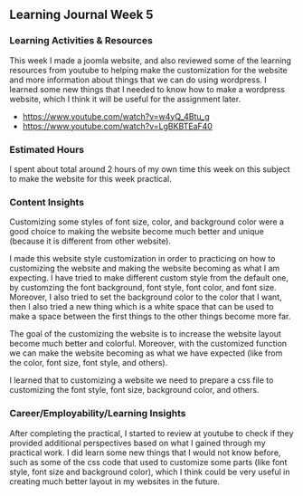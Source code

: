 ## Learning Journal Week 5

### Learning Activities & Resources
This week I made a joomla website, and also reviewed some of the learning resources from youtube to helping make the customization for the website and more information
about things that we can do using wordpress.
I learned some new things that I needed to know how to make a wordpress website, which I think it will be useful for the assignment later.
- https://www.youtube.com/watch?v=w4yQ_4Btu_g
- https://www.youtube.com/watch?v=LgBKBTEaF40

### Estimated Hours
I spent about total around 2 hours of my own time this week on this subject to make the website for this week practical.

### Content Insights
Customizing some styles of font size, color, and background color were a good choice to making the website become much better and
unique (because it is different from other website).

I made this website style customization in order to practicing on how to customizing the website and making the website becoming as what I am expecting.
I have tried to make different custom style from the default one, by customzing the font background, font style, font color, and font size. 
Moreover, I also tried to set the background color to the color that I want, then I also tried a new thing which is a white space that can be used
to make a space between the first things to the other things become more far.

The goal of the customizing the website is to increase the website layout become much better and colorful. Moreover, with the customized function
we can make the website becoming as what we have expected (like from the color, font size, font style, and others).

I learned that to customizing a website we need to prepare a css file to customizing the font style, font size, background color, and others.

### Career/Employability/Learning Insights
After completing the practical, I started to review at youtube to check if they provided additional perspectives based on
what I gained through my practical work. I did learn some new things that I would not know before, such as some 
of the css code that used to customize some parts (like font style, font size and background color), which I think could be very useful in 
creating much better layout in my websites in the future.

